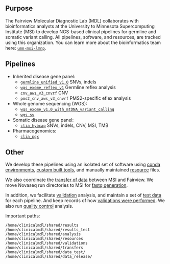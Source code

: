 ## Purpose

The Fairview Molecular Diagnostic Lab (MDL) collaborates with bioinformatics analysts at the University to Minnesota Supercomputing Institute (MSI) to develop NGS-based clinical pipelines for germline and somatic variant calling. All pipelines, software, and resources, are tracked using this organization. You can learn more about the bioinformatics team here: [`umn-msi-lmnp`](https://github.com/umn-msi-lmnp).

## Pipelines

- Inherited disease gene panel:
	- [`germline_unified_v1.0`](https://github.umn.edu/clinicalmdl/germline_pipeline) SNVs, indels
	- [`wgs_exome_reflex_v1`](https://github.umn.edu/clinicalmdl/wgs_exome_reflex_v1) Germline reflex analysis
	- [`cnv_aws_v3_cnvrf`](https://github.umn.edu/clinicalmdl/hadoop-cnv-msi) CNV
	- `pms2_cnv_aws_v3_cnvrf` PMS2-specific
	eflex analysis
- Whole genome sequencing (WGS):
	- [`wgs_exome_v1.0_with_mtDNA_variant_calling`](https://github.umn.edu/clinicalmdl/clia_wgs_exome) 
	- [`wgs_sv`](https://github.umn.edu/clinicalmdl/clia_wgs_sv)
- Somatic disease gene panel:
	- [`clia_hybcap`](https://github.umn.edu/clinicalmdl/clia_hybcap) SNVs, indels, CNV, MSI, TMB
- Pharmacogenomics:
	- [`clia_pgx`](https://github.umn.edu/clinicalmdl/clia_pgx)


## Other 
We develop these pipelines using an isolated set of software using [conda environments](https://github.umn.edu/clinicalmdl/clia_conda), [custom built tools](https://github.umn.edu/clinicalmdl/clia_tools), and manually maintained [resource](https://github.umn.edu/clinicalmdl/resources) files.

We also coordinate the [transfer of data](https://github.umn.edu/clinicalmdl/clia_transfer) between MSI and Fairview. We move Novaseq run directories to MSI for [fastq generation](https://github.umn.edu/clinicalmdl/clia_bcl2fastq).

In addition, we facilitate [validation](https://github.umn.edu/clinicalmdl/mdlvalr) analysis, and maintain a set of [test data](https://github.umn.edu/clinicalmdl/data_test) for each pipeline. And keep records of how [validations were performed](https://github.umn.edu/clinicalmdl/validations). We also run [quality control](https://github.umn.edu/clinicalmdl/clia_qc) analysis.

Important paths:

```
/home/clinicalmdl/shared/results
/home/clinicalmdl/shared/results_test
/home/clinicalmdl/shared/analysis
/home/clinicalmdl/shared/resources
/home/clinicalmdl/shared/validations
/home/clinicalmdl/shared/transfers
/home/clinicalmdl/shared/data_test/
/home/clinicalmdl/shared/data_release/
```

